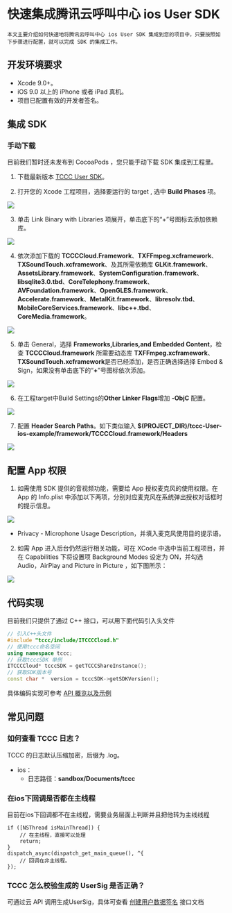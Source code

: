 # 快速集成腾讯云呼叫中心 ios User SDK
    本文主要介绍如何快速地将腾讯云呼叫中心 ios User SDK 集成到您的项目中，只要按照如下步骤进行配置，就可以完成 SDK 的集成工作。

## 开发环境要求

- Xcode 9.0+。 
- iOS 9.0 以上的 iPhone 或者 iPad 真机。
- 项目已配置有效的开发者签名。


## 集成 SDK

### 手动下载

目前我们暂时还未发布到 CocoaPods ，您只能手动下载 SDK 集成到工程里。

1. 下载最新版本 [TCCC User SDK](https://tccc.qcloud.com/assets/doc/user/release/TCCCCloud_ios_last.zip)。

2. 打开您的 Xcode 工程项目，选择要运行的 target , 选中 **Build Phases** 项。

![](https://qcloudimg.tencent-cloud.cn/raw/0a5523692af9644c5c5b641b85d2deeb.png)

3. 单击 Link Binary with Libraries 项展开，单击底下的“+”号图标去添加依赖库。

![](https://qcloudimg.tencent-cloud.cn/raw/84d1a47fdeab5f1fd50080adf9150ff8.png)

4. 依次添加下载的 **TCCCCloud.Framework**、**TXFFmpeg.xcframework**、**TXSoundTouch.xcframework**、及其所需依赖库 **GLKit.framework**、**AssetsLibrary.framework**、**SystemConfiguration.framework**、**libsqlite3.0.tbd**、**CoreTelephony.framework**、**AVFoundation.framework**、**OpenGLES.framework**、**Accelerate.framework**、**MetalKit.framework**、**libresolv.tbd**、**MobileCoreServices.framework**、**libc++.tbd**、**CoreMedia.framework**。

![](https://qcloudimg.tencent-cloud.cn/raw/d567de470f17a519565aa451e17d7af2.png)

5. 单击 General，选择 **Frameworks,Libraries,and Embedded Content**，检查 **TCCCCloud.framework** 所需要动态库 **TXFFmpeg.xcframework**、**TXSoundTouch.xcframework**是否已经添加，是否正确选择选择 Embed & Sign，如果没有单击底下的“**+**”号图标依次添加。

![](https://qcloudimg.tencent-cloud.cn/raw/521b3963352e92d7d976319779ff896e.png)

6. 在工程target中Build Settings的**Other Linker Flags**增加 **-ObjC** 配置。

![](https://qcloudimg.tencent-cloud.cn/raw/c7a890a392a0f1cd667d2bea2c4d46aa.png)

7. 配置 **Header Search Paths**。如下类似输入 **$(PROJECT_DIR)/tccc-User-ios-example/framework/TCCCCloud.framework/Headers**

![](https://qcloudimg.tencent-cloud.cn/raw/63f09f767799ab6f11c8f74145c8c820.png)


## 配置 App 权限
1. 如需使用 SDK 提供的音视频功能，需要给 App 授权麦克风的使用权限。在 App 的 Info.plist 中添加以下两项，分别对应麦克风在系统弹出授权对话框时的提示信息。

  ![](https://qcloudimg.tencent-cloud.cn/raw/c92aa8cc4dcfff1e8a42e85a5becaef9.png)

  - Privacy - Microphone Usage Description，并填入麦克风使用目的提示语。


2. 如需 App 进入后台仍然运行相关功能，可在 XCode 中选中当前工程项目，并在 Capabilities 下将设置项  Background Modes 设定为 ON，并勾选 Audio，AirPlay and Picture in Picture ，如下图所示：

![](https://qcloudimg.tencent-cloud.cn/raw/30d6ae52e0d31a9fbd07ba393a9070c1.png)


## 代码实现

目前我们只提供了通过 C++ 接口，可以用下面代码引入头文件

```c++
// 引入C++头文件
#include "tccc/include/ITCCCCloud.h"
// 使用tccc命名空间
using namespace tccc;
// 获取tcccSDK 单例
ITCCCCloud* tcccSDK = getTCCCShareInstance();
// 获取SDK版本号
const char *  version = tcccSDK->getSDKVersion();

```

具体编码实现可参考 [API 概览以及示例](api.md)

## 常见问题

###  如何查看 TCCC 日志？

TCCC 的日志默认压缩加密，后缀为 .log。
- ios：
	- 日志路径：**sandbox/Documents/tccc** 

### 在ios下回调是否都在主线程
目前在ios下回调都不在主线程，需要业务层面上判断并且把他转为主线线程
```oc
if ([NSThread isMainThread]) {
    // 在主线程，直接可以处理
    return;
}
dispatch_async(dispatch_get_main_queue(), ^{
    // 回调在非主线程。
});
```

### TCCC 怎么校验生成的 UserSig 是否正确？
 
 可通过云 API 调用生成UserSig，具体可查看 [创建用户数据签名](https://cloud.tencent.com/document/product/679/58260) 接口文档



